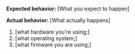 <!--

Before filing an issue be sure to test the latest master branch to see whether the issue is already addressed.

-->

**Expected behavior:** [What you expect to happen]

**Actual behavior:** [What actually happens]

<!-- Please include relevant details-->

1. [what hardware you're using;]
2. [what operating system;]
3. [what firmware you are using;]
